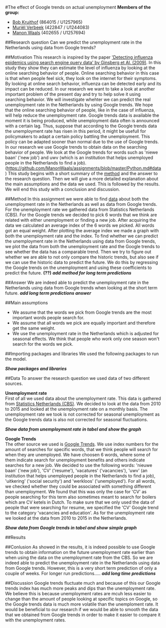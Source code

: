 #The effect of Google trends on actual unemployment
**Members of the group:**
* [Bob Kruithof](https://github.com/BobKruithof) (864015 / U1257965)
* [Muriël Verbeek](https://github.com/MurielVerbeek) (422847 / U1244083) 
* [Manon Waals](https://github.com/ManonWaals) (402655 / U1257694)

##Research question
Can we predict the unemployment rate in the Netherlands using data from Google trends?

##Motivation
This research is inspired by the paper ['Detecting influenza epidemics using search engine query data' by Ginsberg et Al. (2009)](http://www.nature.com/nature/journal/v457/n7232/abs/nature07634.html). In this study they show they can estimate the level of influenza by looking at the online searching behavior of people. Online searching behavior in this case is that when people feel sick, they look on the internet for their symptoms. By looking at online search behavior, influenza can be detected early and its impact can be reduced. 
In our research we want to take a look at another important problem of the present day and try to help solve it using searching behavior. We will investigate whehter we can predict the real unemployment rate in the Netherlands by using Google trends. We hope that the online searching behavior of people, like in the case of influenza, will help reduce the unemployment rate. Google trends data is available the moment it is being produced, while unemployment data often is announced with a certain lag. Thus, suppose that according to the Google trends data the unemployment rate has risen in this period, it might be usefull for policymakers to adapt a certain policy battling the unemployment. This policy can be adapted sooner than normal due to the use of Google trends. In our research we use Google trends to obtain data on the searching behavior of people. We look at the Google trends for words such as 'niewe baan' ('new job') and uwv (which is an institution that helps unemployed people in the Netherlands to find a job).  
(https://github.com/ManonWaals/assignments/blob/master/Python.md#data)
This study begins with a short summary of the [method](https://github.com/ManonWaals/assignments/blob/master/Python.md#Method) and the answer to the research question. Then we will give a more detailed explanation about the main assumptions and the data we used. This is followed by the results. We will end this study with a conclusion and discussion.

##Method
In this assignment we were able to find [data](https://github.com/ManonWaals/assignments/blob/master/Python.md#data) about both the unemployment rate in the Netherlands as well as data from Google trends. For the unemployment rate we gathered data from Statistics Netherlands (CBS). For the Google trends we decided to pick 6 words that we think are related with either unemployment or finding a new job. After acquiring the data we calculated an average index of the 6 words we picked. All words got an equal weight. After plotting the average index we made a graph with both the unemployment rate and the index. To find whether we can predict the unemployment rate in the Netherlands using data from Google trends, we plot the data from both the unemployment rate and the Google trends to see whether the data has a comparable trend. Then we try to figure out whether we are able to not only compare the historic trends, but also see if we can use the historic data to predict the future. We do this by regressing the Google trends on the unemployment and using these coefficients to predict the future. **(??)**
**_add method for long term predictions_**

##Answer
We are indeed able to predict the unemployment rate in the Netherlands using data from Google trends when looking at the short term future.
**_add long term predictions answer_**

##Main assumptions
* We assume that the words we pick from Google trends are the most important words people search for.
* We assume that all words we pick are equally important and therefore get the same weight.
* We use the unemployment rate in the Netherlands which is adjusted for seasonal effects. We think that people who work only one season won't search for the words we pick.

##Importing packages and libraries
We used the following packages to run the model. 

**_Show packages and libraries_**

##Data
To answer the research question we used data of two different sources.

**Unemployment rate**  
First of all we used data about the unemployment rate. This data is gathered from [Statistics Netherlands (CBS)](http://statline.cbs.nl/Statweb/publication/?DM=SLNL&PA=80590ned&D1=10,12,14&D2=0&D3=0&D4=91-102,104-115,117-128,130-141,143-154,156-167,169-180&HDR=T&STB=G1,G2,G3&VW=T). We decided to look at the data from 2010 to 2015 and looked at the unemployment rate on a monthly basis. The unemployment rate we took is not corrected for seasonal unemployment as the Google trends data is also not corrected for seasonal fluctuations.

**_Show data from unemployment rate in tabel and show the graph_**

**Google Trends**  
The other source we used is [Google Trends](https://www.google.nl/trends/). We use index numbers for the amount of searches for specific words, that we think people will search for when they are unemployed. We have choosen 6 words, where some of them indicate search for unemployment benefits and others indicate searches for a new job. We decided to use the following words: 'nieuwe baan' ('new job'), 'CV' ('resume'), 'vacatures' ('vacancies'), 'uwv' (an institution that helps unemployed people in the Netherlands to find a job), 'uitkering' ('social security') and 'werkloos' ('unemployed'). For all words, we checked whether they could be associated with something different than unemployment. We found that this was only the case for 'CV' as people searching for this term also sometimes meant to search for boilers which are CV ketels in Dutch. To make sure that we only used the data of people that were searching for resume, we specified the 'CV' Google trend to the category 'vacancies and education'. As for the unemployment rate we looked at the data from 2010 to 2015 in the Netherlands.

**_Show data from Google trends in tabel and show simple graph_**

##Results


##Conlusion
As showed in the results, it is indeed possible to use Google trends to obtain information on the future unemployment rate earlier than when using the data on the unemployment rate from the CBS. So we are indeed able to predict the unemployment rate in the Netherlands using data from Google trends. However, this is a very short term prediction of only a couple of weeks. For longer run predictions.....
**_add long time predictions_**


##Discussion
Google trends fluctuate much and because of this our Google trends index has much more peaks and dips than the unemployment rate. We believe this is because unemployment rates are mcuh less easier to change than the amount of people looking at specific topics on Google, so the Google trends data is much more volatile than the unemploment rate. It would be beneficial to our research if we would be able to smooth the data that we obtained from Google trends in order to make it easier to compare it with the unemployment rates.
